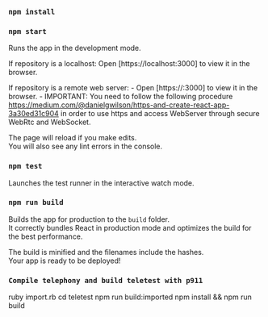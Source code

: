 ### `npm install`

### `npm start`

Runs the app in the development mode.<br />

If repository is a localhost:
Open [https://localhost:3000] to view it in the browser.

If repository is a remote web server: - Open [https://<REMOTE SERVER>:3000] to view it in the browser. - IMPORTANT: You need to follow the following procedure https://medium.com/@danielgwilson/https-and-create-react-app-3a30ed31c904
in order to use https and access WebServer through secure WebRtc and WebSocket.

The page will reload if you make edits.<br />
You will also see any lint errors in the console.

### `npm test`

Launches the test runner in the interactive watch mode.<br />

### `npm run build`

Builds the app for production to the `build` folder.<br />
It correctly bundles React in production mode and optimizes the build for the best performance.

The build is minified and the filenames include the hashes.<br />
Your app is ready to be deployed!

### `Compile telephony and build teletest with p911`

ruby import.rb
cd teletest
npm run build:imported
npm install && npm run build
